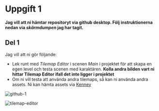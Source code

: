 # Uppgift 1
**Jag vill att ni hämtar repositoryt via github desktop. Följ instruktionerna nedan via *skärmdumpen* jag har tagit.**

## Del 1

Jag vill att ni gör följande:
*  Lek runt med *Tilemap Editor* i scenen *Main* i projektet för att skapa en egen level och testa scenen med karaktären.
  **Kolla andra bilden vart ni hittar Tilemap Editor ifall det inte ligger i projektet**
* Om ni vill testa att använda andra tilemaps, så kan ni använda andra assets. Ni kan hämta assets via [Kenney](https://kenney.nl/assets/category:2D?sort=update)


![github-1](https://github.com/HolaIndieSpel/k1-uppgift-1-elikrisel/assets/72739974/1f2c66f2-3b01-4e1b-8ae7-376deea4ff4e)

![tilemap-editor](https://github.com/HolaIndieSpel/k1-uppgift-1-elikrisel/assets/72739974/a7cd0c23-b87c-4169-a249-13b23004db17)
